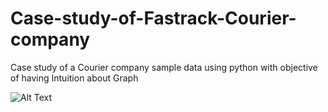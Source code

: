 # Case-study-of-Fastrack-Courier-company
Case study of a Courier company sample data using python with objective of having Intuition about Graph

![Alt Text](https://media4.giphy.com/media/GdJz3mScUhC5W/giphy.gif?cid=ecf05e479saj8z2ar2pffs5nciectykovx4m2dj5ng3345dm&rid=giphy.gif&ct=g)
